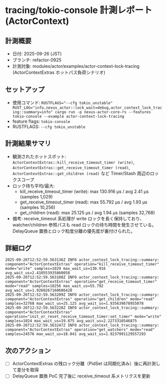 # tracing/tokio-console 計測レポート (ActorContext)

## 計測概要
- 日付: 2025-09-26 (JST)
- ブランチ: refactor-0925
- 計測対象: modules/actor/examples/actor-context-lock-tracing (ActorContextExtras ホットパス負荷シナリオ)

## セットアップ
- 使用コマンド: `RUSTFLAGS="--cfg tokio_unstable" RUST_LOG="info,nexus_actor::lock_wait=debug,actor_context_lock_tracing::summary=info" cargo run -p nexus-actor-core-rs --features tokio-console --example actor-context-lock-tracing`
- feature flags: `tokio-console`
- RUSTFLAGS: `--cfg tokio_unstable`

## 計測結果サマリ
- 観測されたホットスポット: `ActorContextExtras::kill_receive_timeout_timer (write)`, `ActorContextExtras::get_receive_timeout_timer (read)`, `ActorContextExtras::get_children (read)` など Timer/Stash 周辺のロックスコープ
- ロック待ち平均/最大:
  - kill_receive_timeout_timer (write): max 130.916 µs / avg 2.41 µs (samples 1,029)
  - get_receive_timeout_timer (read): max 55.792 µs / avg 1.93 µs (samples 10,256)
  - get_children (read): max 25.125 µs / avg 1.94 µs (samples 32,768)
- 備考: receive_timeout 系処理が write ロックを長く保持しており、watcher/children 参照パスも read ロックの待ち時間を発生させている。DelayQueue 置換とロック粒度分離の優先度が裏付けられた。

## 詳細ログ
```text
2025-09-26T12:52:59.563136Z INFO actor_context_lock_tracing::summary: component="ActorContextExtras" operation="kill_receive_timeout_timer" mode="write" samples=1029 max_wait_us=130.916 avg_wait_us=2.410553935860058
2025-09-26T12:52:59.563188Z INFO actor_context_lock_tracing::summary: component="ActorContextExtras" operation="get_receive_timeout_timer" mode="read" samples=10256 max_wait_us=55.792 avg_wait_us=1.9260267160686428
2025-09-26T12:52:59.563209Z INFO actor_context_lock_tracing::summary: component="ActorContextExtras" operation="get_children" mode="read" samples=32768 max_wait_us=25.125 avg_wait_us=1.935639678955078
2025-09-26T12:52:59.563228Z INFO actor_context_lock_tracing::summary: component="ActorContextExtras" operation="init_or_reset_receive_timeout_timer:set_timer" mode="write" samples=1024 max_wait_us=19.875 avg_wait_us=2.2273310546875
2025-09-26T12:52:59.563247Z INFO actor_context_lock_tracing::summary: component="ActorContextExtras" operation="get_watchers" mode="read" samples=24576 max_wait_us=18.041 avg_wait_us=1.9237991129557293
```

## 次のアクション
- [ ] ActorContextExtras の残ロック分離（PidSet は同期化済み）後に再計測して差分を取得
- [ ] DelayQueue 置換 PoC 完了後に receive_timeout 系メトリクスを更新
